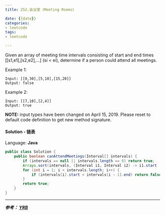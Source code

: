 ```yaml
---
title: 252.会议室（Meeting Rooms）

date: {{date}}
categories:
- leetcode
tags:
- leetcode

---
```

Given an array of meeting time intervals consisting of start and end times [[s1,e1],[s2,e2],...] (si < ei), determine if a person could attend all meetings.

Example 1:
```
Input: [[0,30],[5,10],[15,20]]
Output: false
```
Example 2:
```
Input: [[7,10],[2,4]]
Output: true
```
**NOTE:** input types have been changed on April 15, 2019. Please reset to default code definition to get new method signature.


#### Solution - 链表

Language: **Java**

```java
public class Solution {
    public boolean canAttendMeetings(Interval[] intervals) {
        if (intervals == null || intervals.length == 0) return true;
        Arrays.sort(intervals, (Interval i1, Interval i2) -> i1.start != i2.start ? i1.start - i2.start : i1.end - i2.end);
        for (int i = 1; i < intervals.length; i++) {
            if (intervals[i].start < intervals[i - 1].end) return false;
        }
        return true;
    }
}
```
---
***参考：
[YRB](https://www.cnblogs.com/yrbbest/p/5012310.html)***
